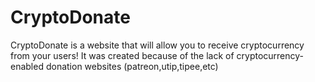 # CryptoDonate
CryptoDonate is a website that will allow you to receive cryptocurrency from your users!
It was created because of the lack of cryptocurrency-enabled donation websites (patreon,utip,tipee,etc)
